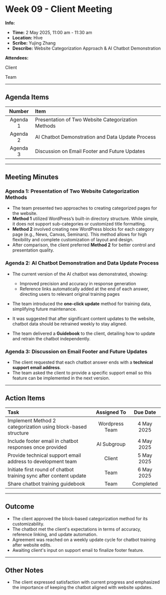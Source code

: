 # Week 09 - Client Meeting

**Info:**

* **Time:** 2 May 2025, 11:00 am - 11:30 am
* **Location:** Hive
* **Scribe:** Yujing Zhang
* **Describe:** Website Categorization Approach & AI Chatbot Demonstration

**Attendees:**

Client

Team

---

## Agenda Items

|  Number  | Item                                               |
| :------: | :------------------------------------------------- |
| Agenda 1 | Presentation of Two Website Categorization Methods |
| Agenda 2 | AI Chatbot Demonstration and Data Update Process   |
| Agenda 3 | Discussion on Email Footer and Future Updates      |

---

## Meeting Minutes

### Agenda 1: Presentation of Two Website Categorization Methods

* The team presented two approaches to creating categorized pages for the website.
* **Method 1** utilized WordPress’s built-in directory structure. While simple, it does not support sub-categories or customized title formatting.
* **Method 2** involved creating new WordPress blocks for each category page (e.g., News, Canvas, Seminars). This method allows for high flexibility and complete customization of layout and design.
* After comparison, the client preferred **Method 2** for better control and presentation quality.

### Agenda 2: AI Chatbot Demonstration and Data Update Process

* The current version of the AI chatbot was demonstrated, showing:

   * Improved precision and accuracy in response generation
   * Reference links automatically added at the end of each answer, directing users to relevant original training pages
* The team introduced the **one-click update** method for training data, simplifying future maintenance.
* It was suggested that after significant content updates to the website, chatbot data should be retrained weekly to stay aligned.
* The team delivered a **Guidebook** to the client, detailing how to update and retrain the chatbot independently.

### Agenda 3: Discussion on Email Footer and Future Updates

* The client requested that each chatbot answer ends with a **technical support email address**.
* The team asked the client to provide a specific support email so this feature can be implemented in the next version.

---

## Action Items

| Task                                                               |   Assigned To  |  Due Date  |
| :----------------------------------------------------------------- | :------------: |:----------:|
| Implement Method 2 categorization using block-based structure      | Wordpress Team | 4 May 2025 |
| Include footer email in chatbot responses once provided            |   AI Subgroup  | 4 May 2025 |
| Provide technical support email address to development team        |     Client     | 5 May 2025 |
| Initiate first round of chatbot training sync after content update |      Team      | 6 May 2025 |
| Share chatbot training guidebook                                   |      Team      | Completed  |

---

## Outcome

* The client approved the block-based categorization method for its customizability.
* The chatbot met the client's expectations in terms of accuracy, reference linking, and update automation.
* Agreement was reached on a weekly update cycle for chatbot training after website edits.
* Awaiting client's input on support email to finalize footer feature.

---

## Other Notes

* The client expressed satisfaction with current progress and emphasized the importance of keeping the chatbot aligned with website updates.






